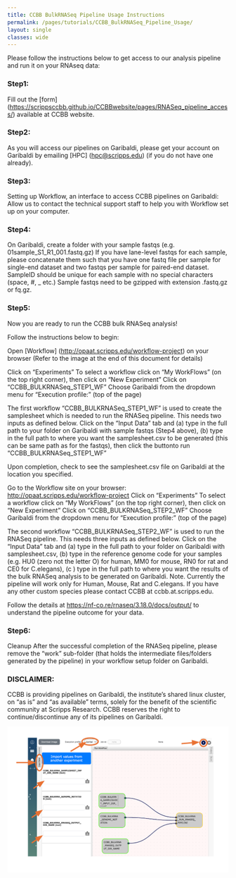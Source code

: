 ```yaml
---
title: CCBB BulkRNASeq Pipeline Usage Instructions
permalink: /pages/tutorials/CCBB_BulkRNASeq_Pipeline_Usage/
layout: single
classes: wide
---
```

Please follow the instructions below to get access to our analysis pipeline and run it on your RNAseq data:  

### Step1: 
Fill out the [form] (https://scrippsccbb.github.io/CCBBwebsite/pages/RNASeq_pipeline_access/) available at  CCBB website.  

### Step2: 
As you will access our pipelines on Garibaldi, please get your account on Garibaldi by emailing [HPC] (hpc@scripps.edu) (if you do not have one already).

### Step3:
Setting up Workflow, an interface to access CCBB pipelines on Garibaldi:
Allow us to contact the technical support staff to help you with Workflow set up on your computer. 

### Step4: 
On Garibaldi, create a folder with your sample fastqs (e.g. 01sample_S1_R1_001.fastq.gz)
If you have lane-level fastqs for each sample, please concatenate them such that you have one fastq file per sample for single-end dataset and two fastqs per sample for paired-end dataset.
SampleID should be unique for each sample with no special characters (space, #, _ etc.)
Sample fastqs need to be gzipped with extension .fastq.gz or fq.gz. 
	
### Step5: 
Now you are ready to run the CCBB bulk RNASeq analysis!

Follow the instructions below to begin:

Open [Workflow] (http://opaat.scripps.edu/workflow-project) on your browser
(Refer to the image at the end of this document for details)

Click on “Experiments”
To select a workflow click on “My WorkFlows” (on the top right corner), then click on “New Experiment”
Click on  “CCBB_BULKRNASeq_STEP1_WF”
Choose Garibaldi from the dropdown menu for “Execution profile:” (top of the page)

The first workflow “CCBB_BULKRNASeq_STEP1_WF” is used to create the samplesheet which is needed to run the RNASeq pipeline. This needs two inputs as defined below.
Click on the “Input Data” tab and (a) type in the full path to your folder on Garibaldi with sample fastqs (Step4 above), (b) type in the full path to where you want the samplesheet.csv to be generated (this can be same path as for the fastqs), then click the buttonto run “CCBB_BULKRNASeq_STEP1_WF”

Upon completion, check to see the samplesheet.csv file on Garibaldi at the location you specified.

Go to the Workflow site on your browser:  http://opaat.scripps.edu/workflow-project 
Click on “Experiments”
To select a workflow click on “My WorkFlows” (on the top right corner), then click on “New Experiment”
Click on  “CCBB_BULKRNASeq_STEP2_WF”
Choose Garibaldi from the dropdown menu for “Execution profile:” (top of the page)

The second workflow “CCBB_BULKRNASeq_STEP2_WF” is used to run the RNASeq pipeline. This needs three inputs as defined below.
Click on the “Input Data” tab and (a) type in the full path to your folder on Garibaldi with samplesheet.csv, (b) type in the reference genome code for your samples (e.g. HU0 (zero not the letter O) for human, MM0 for mouse, RN0 for rat and CE0 for C.elegans), (c ) type in the full path to where you want the results of the bulk RNASeq analysis to be generated on Garibaldi.
Note. Currently the pipeline will work only for Human, Mouse, Rat and C.elegans.
If you have any other custom species please contact CCBB at ccbb.at.scripps.edu.

Follow the details at https://nf-co.re/rnaseq/3.18.0/docs/output/ to understand the pipeline outcome for your data.

### Step6: 
Cleanup
After the successful completion of the RNASeq pipeline, please remove the “work” sub-folder (that holds the intermediate files/folders generated by the pipeline) in your workflow setup folder on Garibaldi. 

### DISCLAIMER: 
CCBB is providing pipelines on Garibaldi, the institute’s shared linux cluster, on “as is” and “as available” terms, solely for the benefit of the scientific community at Scripps Research. CCBB reserves the right to continue/discontinue any of its pipelines on Garibaldi.

![CCBB BULKRNASEQ PIPELINE WF](../assets/images/CCBB_BULKRNASEQ_PIPELINE_WF.png)

